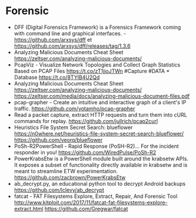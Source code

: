 # Forensic
* DFF (Digital Forensics Framework) is a Forensics Framework coming with command line and graphical interfaces. - https://github.com/arxsys/dff et https://github.com/arxsys/dff/releases/tag/1.3.6
* Analyzing Malicious Documents Cheat Sheet https://zeltser.com/analyzing-malicious-documents/
* PcapViz - Visualize Network Topologies and Collect Graph Statistics Based on PCAP Files https://t.co/zT1jjoJTWn #Capture #DATA * Database https://t.co/8TYIB4U2Qd
* Analyzing Malicious Documents Cheat Sheet https://zeltser.com/analyzing-malicious-documents/ https://zeltser.com/media/docs/analyzing-malicious-document-files.pdf
* pcap-grapher - Create an intuitive and interactive graph of a client's IP traffic. https://github.com/yotamho/pcap-grapher
* Read a packet capture, extract HTTP requests and turn them into cURL commands for replay. https://github.com/jullrich/pcap2curl
* Heuristics File System Secret Search: blueflower https://n0where.net/heuristics-file-system-secret-search-blueflower/ https://github.com/veorq/blueflower
* PoSh-R2PowerShell - Rapid Response (PoSH-R2)... For the incident responder in you! https://github.com/WiredPulse/PoSh-R2
* PowerKrabsEtw is a PowerShell module built around the krabsetw APIs. It exposes a subset of functionality directly available in krabsetw and is meant to streamline ETW experimentation. https://github.com/zacbrown/PowerKrabsEtw
* ab_decrypt.py, an educational python tool to decrypt Android backups https://github.com/lclevy/ab_decrypt
* fatcat - FAT Filesystems Explore, Extract, Repair, And Forensic Tool http://www.kitploit.com/2017/11/fatcat-fat-filesystems-explore-extract.html https://github.com/Gregwar/fatcat

